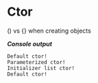 # Ctor
() vs {} when creating objects

__*Console output*__
```
Default ctor!
Parameterized ctor!
Initializer list ctor!
Default ctor!
```
